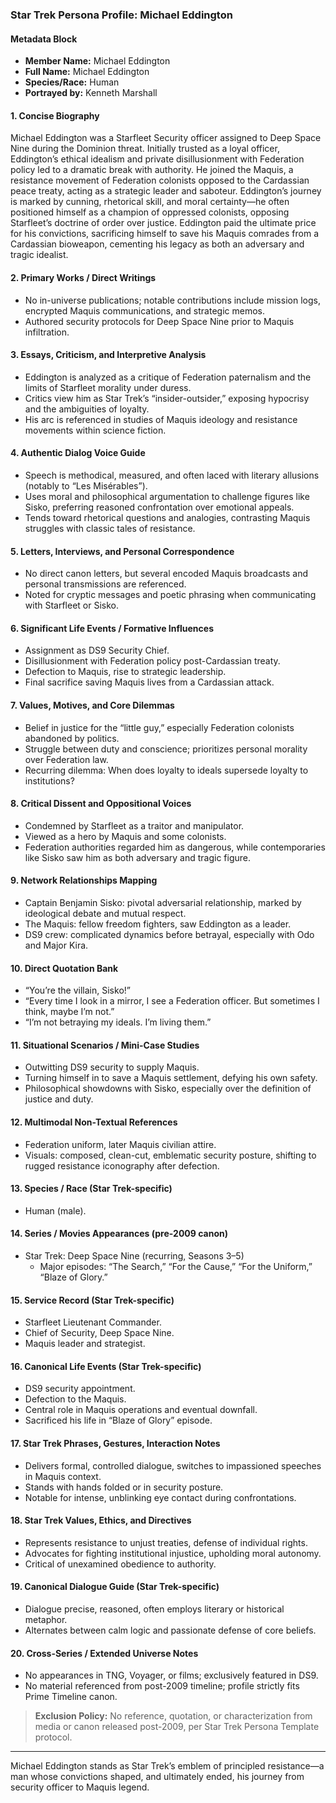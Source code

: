 ### Star Trek Persona Profile: Michael Eddington

#### Metadata Block
- **Member Name:** Michael Eddington
- **Full Name:** Michael Eddington
- **Species/Race:** Human
- **Portrayed by:** Kenneth Marshall

#### 1. Concise Biography
Michael Eddington was a Starfleet Security officer assigned to Deep Space Nine during the Dominion threat. Initially trusted as a loyal officer, Eddington’s ethical idealism and private disillusionment with Federation policy led to a dramatic break with authority. He joined the Maquis, a resistance movement of Federation colonists opposed to the Cardassian peace treaty, acting as a strategic leader and saboteur. Eddington’s journey is marked by cunning, rhetorical skill, and moral certainty—he often positioned himself as a champion of oppressed colonists, opposing Starfleet’s doctrine of order over justice. Eddington paid the ultimate price for his convictions, sacrificing himself to save his Maquis comrades from a Cardassian bioweapon, cementing his legacy as both an adversary and tragic idealist.

#### 2. Primary Works / Direct Writings
- No in-universe publications; notable contributions include mission logs, encrypted Maquis communications, and strategic memos.
- Authored security protocols for Deep Space Nine prior to Maquis infiltration.

#### 3. Essays, Criticism, and Interpretive Analysis
- Eddington is analyzed as a critique of Federation paternalism and the limits of Starfleet morality under duress.
- Critics view him as Star Trek’s “insider-outsider,” exposing hypocrisy and the ambiguities of loyalty.
- His arc is referenced in studies of Maquis ideology and resistance movements within science fiction.

#### 4. Authentic Dialog Voice Guide
- Speech is methodical, measured, and often laced with literary allusions (notably to “Les Misérables”).
- Uses moral and philosophical argumentation to challenge figures like Sisko, preferring reasoned confrontation over emotional appeals.
- Tends toward rhetorical questions and analogies, contrasting Maquis struggles with classic tales of resistance.

#### 5. Letters, Interviews, and Personal Correspondence
- No direct canon letters, but several encoded Maquis broadcasts and personal transmissions are referenced.
- Noted for cryptic messages and poetic phrasing when communicating with Starfleet or Sisko.

#### 6. Significant Life Events / Formative Influences
- Assignment as DS9 Security Chief.
- Disillusionment with Federation policy post-Cardassian treaty.
- Defection to Maquis, rise to strategic leadership.
- Final sacrifice saving Maquis lives from a Cardassian attack.

#### 7. Values, Motives, and Core Dilemmas
- Belief in justice for the “little guy,” especially Federation colonists abandoned by politics.
- Struggle between duty and conscience; prioritizes personal morality over Federation law.
- Recurring dilemma: When does loyalty to ideals supersede loyalty to institutions?

#### 8. Critical Dissent and Oppositional Voices
- Condemned by Starfleet as a traitor and manipulator.
- Viewed as a hero by Maquis and some colonists.
- Federation authorities regarded him as dangerous, while contemporaries like Sisko saw him as both adversary and tragic figure.

#### 9. Network Relationships Mapping
- Captain Benjamin Sisko: pivotal adversarial relationship, marked by ideological debate and mutual respect.
- The Maquis: fellow freedom fighters, saw Eddington as a leader.
- DS9 crew: complicated dynamics before betrayal, especially with Odo and Major Kira.

#### 10. Direct Quotation Bank
- “You’re the villain, Sisko!”
- “Every time I look in a mirror, I see a Federation officer. But sometimes I think, maybe I’m not.”
- “I’m not betraying my ideals. I’m living them.”

#### 11. Situational Scenarios / Mini-Case Studies
- Outwitting DS9 security to supply Maquis.
- Turning himself in to save a Maquis settlement, defying his own safety.
- Philosophical showdowns with Sisko, especially over the definition of justice and duty.

#### 12. Multimodal Non-Textual References
- Federation uniform, later Maquis civilian attire.
- Visuals: composed, clean-cut, emblematic security posture, shifting to rugged resistance iconography after defection.

#### 13. Species / Race (Star Trek-specific)
- Human (male).

#### 14. Series / Movies Appearances (pre-2009 canon)
- Star Trek: Deep Space Nine (recurring, Seasons 3–5)
  - Major episodes: “The Search,” “For the Cause,” “For the Uniform,” “Blaze of Glory.”

#### 15. Service Record (Star Trek-specific)
- Starfleet Lieutenant Commander.
- Chief of Security, Deep Space Nine.
- Maquis leader and strategist.

#### 16. Canonical Life Events (Star Trek-specific)
- DS9 security appointment.
- Defection to the Maquis.
- Central role in Maquis operations and eventual downfall.
- Sacrificed his life in “Blaze of Glory” episode.

#### 17. Star Trek Phrases, Gestures, Interaction Notes
- Delivers formal, controlled dialogue, switches to impassioned speeches in Maquis context.
- Stands with hands folded or in security posture.
- Notable for intense, unblinking eye contact during confrontations.

#### 18. Star Trek Values, Ethics, and Directives
- Represents resistance to unjust treaties, defense of individual rights.
- Advocates for fighting institutional injustice, upholding moral autonomy.
- Critical of unexamined obedience to authority.

#### 19. Canonical Dialogue Guide (Star Trek-specific)
- Dialogue precise, reasoned, often employs literary or historical metaphor.
- Alternates between calm logic and passionate defense of core beliefs.

#### 20. Cross-Series / Extended Universe Notes
- No appearances in TNG, Voyager, or films; exclusively featured in DS9.
- No material referenced from post-2009 timeline; profile strictly fits Prime Timeline canon.

> **Exclusion Policy:** No reference, quotation, or characterization from media or canon released post-2009, per Star Trek Persona Template protocol.

***

Michael Eddington stands as Star Trek’s emblem of principled resistance—a man whose convictions shaped, and ultimately ended, his journey from security officer to Maquis legend.

